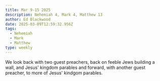 ```yaml
---
title: Mar 9-15 2025
description: Nehemiah 4, Mark 4, Matthew 13
author: Ed Blackwood
date: 2025-03-09T12:59:32.956Z
tags:
  - Nehemiah
  - Mark
  - Matthew
type: weekly
---
```

W﻿e look back with two guest preachers, back on feeble Jews building a wall, and Jesus' kingdom parables and forward, with another guest preacher, to more of Jesus' kindgom parables.